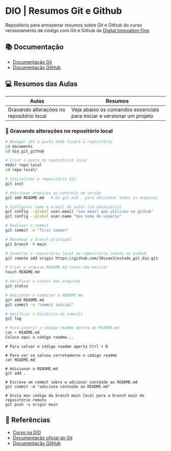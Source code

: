# DIO | Resumos Git e Github

Repositório para armazenar resumos sobre Git e Github do curso versionamento de código com Git e Github da [Digital Innovation One](https://www.dio.me/).

## 📚 Documentação
- [Documentação Git](https://git-scm.com/docs/git/pt_BR)
- [Documentação GitHub](https://docs.github.com/)

## 💻 Resumos das Aulas

| Aulas                                     | Resumos                                                                 |
|-------------------------------------------|-------------------------------------------------------------------------|
| Gravando alterações no repositório local | Veja abaixo os comandos essenciais para iniciar e versionar um projeto |

### 🔸 Gravando alterações no repositório local

```bash
# Navegar até a pasta onde ficará o repositório
cd documents
cd dio_git_github

# Criar a pasta do repositório local
mkdir repo-local
cd repo-local/

# Inicializar o repositório Git
git init

# Adicionar arquivos ao controle de versão
git add README.md   # Ou git add . para adicionar todos os arquivos

# Configurar nome e e-mail do autor (se necessário)
git config --global user.email "seu email que utilizou no github"
git config --global user.name "Seu nome de usuario"

# Realizar o commit
git commit -m "first commit"

# Renomear a branch principal
git branch -M main

# Conectar o repositório local ao repositório remoto no GitHub
git remote add origin https://github.com/J0ssan3/estudo_git_dio.git

# Criar o arquivo README.md (caso não exista)
touch README.md

# Verificar o status dos arquivos
git status

# Adicionar e commitar o README.md
git add README.md
git commit -m "commit inicial"

# Verificar o histórico de commits
git log

# Para inserir o código readme dentro de README.md
cat > README.md
Coloca aqui o código readme...
```

```
# Para salvar o código readme aperta Ctrl + D
```

```
# Para ver se salvou corretamente o código readme
cat README.md

# Adicionar o README.md
git add .

# Escreve um commit sobre a adcionar conteúdo ao README.md
git commit -m "adiciona conteúdo ao README.md"

# Envia meu código da branch main local para a branch main do repositório remoto
git push -u origin main
```

## 🔎 Referências

- [Curso na DIO](https://www.dio.me/)
- [Documentação oficial do Git](https://git-scm.com/docs/git/pt_BR)
- [Documentação GitHub](https://docs.github.com/)
